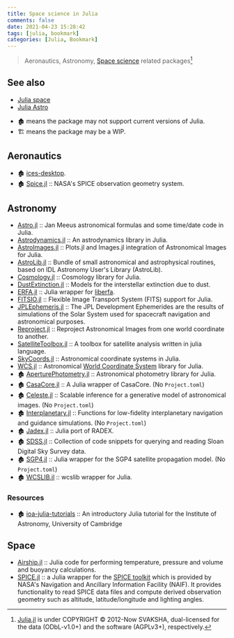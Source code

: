 ```yaml
---
title: Space science in Julia
comments: false
date: 2021-04-23 15:28:42
tags: [julia, bookmark]
categories: [Julia, Bookmark]
---
```


> Aeronautics, Astronomy, [Space science](https://en.wikipedia.org/wiki/Outline_of_space_science) related packages[^1]

[^1]: [Julia.jl](https://github.com/svaksha/Julia.jl) is under COPYRIGHT © 2012-Now SVAKSHA, dual-licensed for the data (ODbL-v1.0+) and the software (AGPLv3+), respectively.

## See also

- [Julia space](https://github.com/JuliaSpace)
- [Julia Astro](https://github.com/juliaastro)

<!--more-->

- 🏚️ means the package may not support current versions of Julia.
- 🏗️ means the package may be a WIP.



## Aeronautics

+ 🏚️ [ices-desktop](https://github.com/abieler/ices-desktop).
+ 🏚️ [Spice.jl](https://github.com/abieler/Spice.jl) :: NASA's SPICE observation geometry system.

## Astronomy

+ [Astro.jl](https://github.com/cormullion/Astro.jl) :: Jan Meeus astronomical formulas and some time/date code in Julia.
+ [Astrodynamics.jl](https://github.com/helgee/Astrodynamics.jl) :: An astrodynamics library in Julia.
+ [AstroImages.jl](https://github.com/JuliaAstro/AstroImages.jl) :: Plots.jl and Images.jl integration of Astronomical Images for Julia.
+ [AstroLib.jl](https://github.com/JuliaAstro/AstroLib.jl) :: Bundle of small astronomical and astrophysical routines, based on IDL Astronomy User's Library (AstroLib).
+ [Cosmology.jl](https://github.com/JuliaAstro/Cosmology.jl) :: Cosmology library for Julia.
+ [DustExtinction.jl](https://github.com/JuliaAstro/DustExtinction.jl) :: Models for the interstellar extinction due to dust.
+ [ERFA.jl](https://github.com/JuliaAstro/ERFA.jl) :: Julia wrapper for [liberfa](https://github.com/liberfa/erfa).
+ [FITSIO.jl](https://github.com/JuliaAstro/FITSIO.jl) :: Flexible Image Transport System (FITS) support for Julia.
+ [JPLEphemeris.jl](https://github.com/JuliaAstro/JPLEphemeris.jl) :: The JPL Development Ephemerides are the results of simulations of the Solar System used for spacecraft navigation and astronomical purposes.
+ [Reproject.jl](https://github.com/JuliaAstro/Reproject.jl) :: Reproject Astronomical Images from one world coordinate to another.
+ [SatelliteToolbox.jl](https://github.com/JuliaSpace/SatelliteToolbox.jl) :: A toolbox for satellite analysis written in julia language.
+ [SkyCoords.jl](https://github.com/JuliaAstro/SkyCoords.jl) :: Astronomical coordinate systems in Julia.
+ [WCS.jl](https://github.com/JuliaAstro/WCS.jl) :: Astronomical [World Coordinate System](http://www.atnf.csiro.au/people/mcalabre/WCS/) library for Julia.
+ 🏚️ [AperturePhotometry.jl](https://github.com/kbarbary/AperturePhotometry.jl) :: Astronomical photometry library for Julia.
+ 🏚️ [CasaCore.jl](https://github.com/mweastwood/CasaCore.jl) :: A Julia wrapper of CasaCore. (No `Project.toml`)
+ 🏚️ [Celeste.jl](https://github.com/jeff-regier/Celeste.jl) :: Scalable inference for a generative model of astronomical images. (No `Project.toml`)
+ 🏚️ [Interplanetary.jl](https://github.com/crbinz/Interplanetary.jl) :: Functions for low-fidelity interplanetary navigation and guidance simulations. (No `Project.toml`)
+ 🏚️ [Jadex.jl](https://github.com/autocorr/Jadex.jl) :: Julia port of RADEX.
+ 🏚️ [SDSS.jl](https://github.com/kbarbary/SDSS.jl) :: Collection of code snippets for querying and reading Sloan Digital Sky Survey data.
+ 🏚️ [SGP4.jl](https://github.com/crbinz/SGP4.jl) :: Julia wrapper for the SGP4 satellite propagation model. (No `Project.toml`)
+ 🏚️ [WCSLIB.jl](https://github.com/JuliaAstro/WCSLIB.jl) :: wcslib wrapper for Julia.

### Resources

+ 🏚️ [ioa-julia-tutorials](https://github.com/swt30/ioa-julia-tutorials) :: An introductory Julia tutorial for the Institute of Astronomy, University of Cambridge

## Space

+ [Airship.jl](https://github.com/ordovician/Airship.jl) :: Julia code for performing temperature, pressure and volume and buoyancy calculations.
+ [SPICE.jl](https://github.com/JuliaAstro/SPICE.jl) :: a Julia wrapper for the [SPICE toolkit](https://naif.jpl.nasa.gov/naif/index.html) which is provided by NASA's Navigation and Ancillary Information Facility (NAIF). It provides functionality to read SPICE data files and compute derived observation geometry such as altitude, latitude/longitude and lighting angles.
